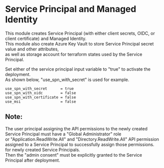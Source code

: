 # Service Principal and Managed Identity
This module creates Service Principal (with either client secrets, OIDC, or client certificate) and Managed Identity.\
This module also create Azure Key Vault to store Service Principal secret value and other attributes,\
 as well as storage account for terraform states used by the Service Principal.
 
Set either of the service principal input variable to "true" to activate the deployment.\
As shown below, "use_spn_with_secret" is used for example.
```hcl
use_spn_with_secret      = true
use_spn_with_oidc        = false
use_spn_with_certificate = false
use_msi                  = false
```
## Note: 
The user principal assigning the API permissions to the newly created Service Principal must have a "Global Administrator" role\
or "Application.ReadWrite.All" and "Directory.ReadWrite.All" API permission assigned to a Service Principal to successfully assign those permissions.\
for newly created Service Principals.\
Then the "admin consent" must be explicitly granted to the Service Principal after deployment.